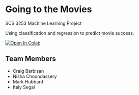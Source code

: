 # Going to the Movies
SCS 3253 Machine Learning Project

Using classification and regression to predict movie success.

<a href="https://colab.research.google.com/github/itayse10/Going_To_Movies/blob/master/Project_Going_to_the_movies.ipynb">
  <img src="https://colab.research.google.com/assets/colab-badge.svg" alt="Open In Colab"/>
</a>

## Team Members
    
* Craig Barbisan
* Nisha Choondassery
* Mark Hubbard
* Italy Segal
